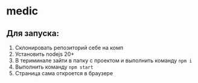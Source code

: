 # medic

## Для запуска:

1. Склонировать репозиторий себе на комп
2. Установить nodejs 20+
3. В териминале зайти в папку с проектом и выполнить команду `npm i`
4. Выполнить команду `npm start`
5. Страница сама откроется в браузере
